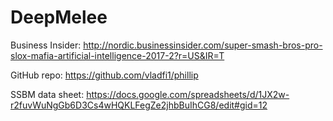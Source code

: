 # DeepMelee

Business Insider:
http://nordic.businessinsider.com/super-smash-bros-pro-slox-mafia-artificial-intelligence-2017-2?r=US&IR=T

GitHub repo:
https://github.com/vladfi1/phillip


SSBM data sheet:
https://docs.google.com/spreadsheets/d/1JX2w-r2fuvWuNgGb6D3Cs4wHQKLFegZe2jhbBuIhCG8/edit#gid=12
